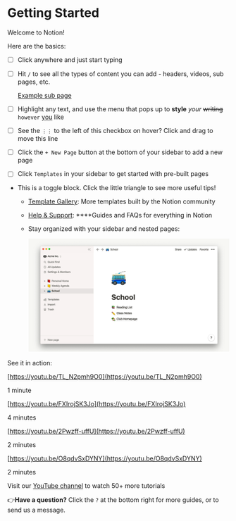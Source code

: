 # Getting Started

Welcome to Notion!

Here are the basics:

- [ ]  Click anywhere and just start typing
- [ ]  Hit `/` to see all the types of content you can add - headers, videos, sub pages, etc.

    [Example sub page](Getting%20Started%20ff354c22558046e9a3feea236f60532f/Example%20sub%20page%20dba66a561e324eeba9ffbab198f24363.md)

- [ ]  Highlight any text, and use the menu that pops up to **style** *your* ~~writing~~ `however` [you](https://www.notion.so/product) like
- [ ]  See the `⋮⋮` to the left of this checkbox on hover? Click and drag to move this line
- [ ]  Click the `+ New Page` button at the bottom of your sidebar to add a new page
- [ ]  Click `Templates` in your sidebar to get started with pre-built pages
- This is a toggle block. Click the little triangle to see more useful tips!
    - [Template Gallery](https://www.notion.so/notion/Notion-Template-Gallery-181e961aeb5c4ee6915307c0dfd5156d): More templates built by the Notion community
    - [Help & Support](https://www.notion.so/notion/Help-Support-e040febf70a94950b8620e6f00005004): ****Guides and FAQs for everything in Notion
    - Stay organized with your sidebar and nested pages:

        ![Getting%20Started%20ff354c22558046e9a3feea236f60532f/infinitehierarchynodither.gif](Getting%20Started%20ff354c22558046e9a3feea236f60532f/infinitehierarchynodither.gif)

See it in action:

[https://youtu.be/TL_N2pmh9O0](https://youtu.be/TL_N2pmh9O0)

1 minute

[https://youtu.be/FXIrojSK3Jo](https://youtu.be/FXIrojSK3Jo)

4 minutes

[https://youtu.be/2Pwzff-uffU](https://youtu.be/2Pwzff-uffU)

2 minutes

[https://youtu.be/O8qdvSxDYNY](https://youtu.be/O8qdvSxDYNY)

2 minutes

Visit our [YouTube channel](http://youtube.com/c/notion) to watch 50+ more tutorials

👉**Have a question?** Click the `?` at the bottom right for more guides, or to send us a message.